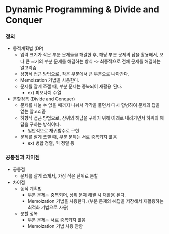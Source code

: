# Dynamic Programming & Divide and Conquer

### 정의

- 동적계획법 (DP)
  - 입력 크기가 작은 부분 문제들을 해결한 후, 해당 부분 문제의 답을 활용해서, 보다 큰 크기의 부분 문제를 해결하는 방식 -> 최종적으로 전체 문제를 해결하는 알고리즘
  - 상향식 접근 방법으로, 작은 부분에서 큰 부분으로 나아간다.
  - Memoization 기법을 사용한다.
  - 문제를 잘게 쪼갤 때, 부분 문제는 중복되어 재활용 된다.
    - ex) 피보나치 수열
- 분할정복 (Divide and Conquer)
  - 문제를 나눌 수 없을 때까지 나눠서 각각을 풀면서 다시 합병하여 문제의 답을 얻는 알고리즘
  - 하향식 접근 방법으로, 상위의 해답을 구하기 위해 아래로 내려가면서 하위의 해답을 구하는 방식이다.
    - 일반적으로 재귀함수로 구현
  - 문제를 잘게 쪼갤 때, 부분 문제는 서로 중복되지 않음
    - ex) 병합 정렬, 퀵 정렬 등

### 공통점과 차이점

- 공통점
  - 문제를 잘게 쪼개서, 가장 작은 단위로 분할
- 차이점
  - 동적 계획법
    - 부분 문제는 중복되어, 상위 문제 해결 시 재활용 된다.
    - Memoization 기법을 사용한다. (부분 문제의 해답을 저장해서 재활용하는 최적화 기법으로 사용)
  - 분할 정복
    - 부분 문제는 서로 중복되지 않음
    - Memoization 기법 사용 안함
